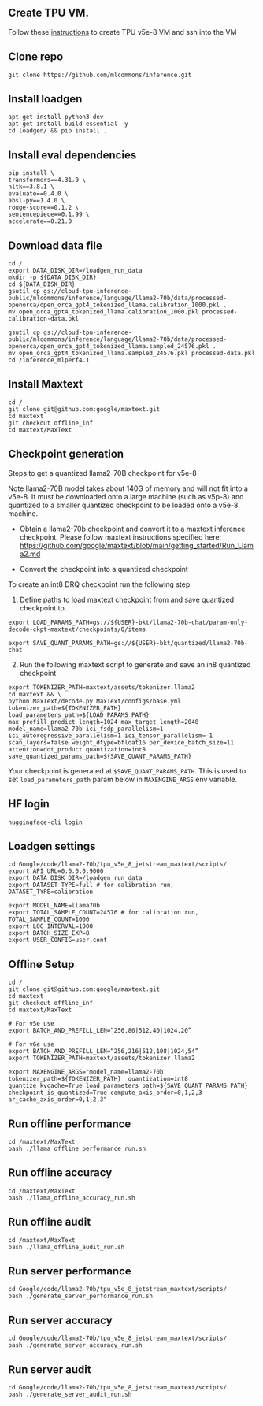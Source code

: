
## Create TPU VM.
Follow these [instructions](https://cloud.google.com/tpu/docs/v5e-inference#tpu-vm) to create TPU v5e-8 VM and ssh into the VM


## Clone repo
```
git clone https://github.com/mlcommons/inference.git
```

## Install loadgen
```
apt-get install python3-dev
apt-get install build-essential -y
cd loadgen/ && pip install .
```

## Install eval dependencies
```
pip install \
transformers==4.31.0 \
nltk==3.8.1 \
evaluate==0.4.0 \
absl-py==1.4.0 \
rouge-score==0.1.2 \
sentencepiece==0.1.99 \
accelerate==0.21.0
```

## Download data file
```
cd /
export DATA_DISK_DIR=/loadgen_run_data
mkdir -p ${DATA_DISK_DIR}
cd ${DATA_DISK_DIR}
gsutil cp gs://cloud-tpu-inference-public/mlcommons/inference/language/llama2-70b/data/processed-openorca/open_orca_gpt4_tokenized_llama.calibration_1000.pkl .
mv open_orca_gpt4_tokenized_llama.calibration_1000.pkl processed-calibration-data.pkl

gsutil cp gs://cloud-tpu-inference-public/mlcommons/inference/language/llama2-70b/data/processed-openorca/open_orca_gpt4_tokenized_llama.sampled_24576.pkl .
mv open_orca_gpt4_tokenized_llama.sampled_24576.pkl processed-data.pkl
cd /inference_mlperf4.1
```

## Install Maxtext 
```
cd /
git clone git@github.com:google/maxtext.git
cd maxtext
git checkout offline_inf
cd maxtext/MaxText
```

## Checkpoint generation

Steps to get a quantized llama2-70B checkpoint for v5e-8

Note llama2-70B model takes about 140G of memory and will not fit into a v5e-8. It must be downloaded onto a large machine (such as v5p-8) and quantized to a smaller quantized checkpoint to be loaded onto a v5e-8 machine.

* Obtain a llama2-70b checkpoint and convert it to a maxtext inference checkpoint. Please follow maxtext instructions specified here: https://github.com/google/maxtext/blob/main/getting_started/Run_Llama2.md

* Convert the checkpoint into a quantized checkpoint

To create an int8 DRQ checkpoint run the following step:

1. Define paths to load maxtext checkpoint from and save quantized checkpoint to.

```
export LOAD_PARAMS_PATH=gs://${USER}-bkt/llama2-70b-chat/param-only-decode-ckpt-maxtext/checkpoints/0/items

export SAVE_QUANT_PARAMS_PATH=gs://${USER}-bkt/quantized/llama2-70b-chat
```

2. Run the following maxtext script to generate and save an in8 quantized checkpoint

```
export TOKENIZER_PATH=maxtext/assets/tokenizer.llama2
cd maxtext && \
python MaxText/decode.py MaxText/configs/base.yml tokenizer_path=${TOKENIZER_PATH} load_parameters_path=${LOAD_PARAMS_PATH} max_prefill_predict_length=1024 max_target_length=2048 model_name=llama2-70b ici_fsdp_parallelism=1 ici_autoregressive_parallelism=1 ici_tensor_parallelism=-1 scan_layers=false weight_dtype=bfloat16 per_device_batch_size=11 attention=dot_product quantization=int8 save_quantized_params_path=${SAVE_QUANT_PARAMS_PATH}
```

Your checkpoint is generated at `$SAVE_QUANT_PARAMS_PATH`. This is used to set `load_parameters_path` param below in `MAXENGINE_ARGS` env variable. 

## HF login
```
huggingface-cli login
```

## Loadgen settings
```
cd Google/code/llama2-70b/tpu_v5e_8_jetstream_maxtext/scripts/
export API_URL=0.0.0.0:9000
export DATA_DISK_DIR=/loadgen_run_data
export DATASET_TYPE=full # for calibration run, DATASET_TYPE=calibration

export MODEL_NAME=llama70b
export TOTAL_SAMPLE_COUNT=24576 # for calibration run, TOTAL_SAMPLE_COUNT=1000
export LOG_INTERVAL=1000
export BATCH_SIZE_EXP=8
export USER_CONFIG=user.conf
```

## Offline Setup
```
cd /
git clone git@github.com:google/maxtext.git
cd maxtext
git checkout offline_inf
cd maxtext/MaxText

# For v5e use
export BATCH_AND_PREFILL_LEN=“256,80|512,40|1024,20”

# For v6e use
export BATCH_AND_PREFILL_LEN=“256,216|512,108|1024,54”
export TOKENIZER_PATH=maxtext/assets/tokenizer.llama2

export MAXENGINE_ARGS="model_name=llama2-70b tokenizer_path=${TOKENIZER_PATH}  quantization=int8 quantize_kvcache=True load_parameters_path=${SAVE_QUANT_PARAMS_PATH} checkpoint_is_quantized=True compute_axis_order=0,1,2,3 ar_cache_axis_order=0,1,2,3"
```

## Run offline performance

```
cd /maxtext/MaxText
bash ./llama_offline_performance_run.sh
```

## Run offline accuracy
```
cd /maxtext/MaxText
bash ./llama_offline_accuracy_run.sh
```

## Run offline audit
```
cd /maxtext/MaxText
bash ./llama_offline_audit_run.sh
```

## Run server performance
```
cd Google/code/llama2-70b/tpu_v5e_8_jetstream_maxtext/scripts/
bash ./generate_server_performance_run.sh
```

## Run server accuracy
```
cd Google/code/llama2-70b/tpu_v5e_8_jetstream_maxtext/scripts/
bash ./generate_server_accuracy_run.sh
```

## Run server audit
```
cd Google/code/llama2-70b/tpu_v5e_8_jetstream_maxtext/scripts/
bash ./generate_server_audit_run.sh
```
